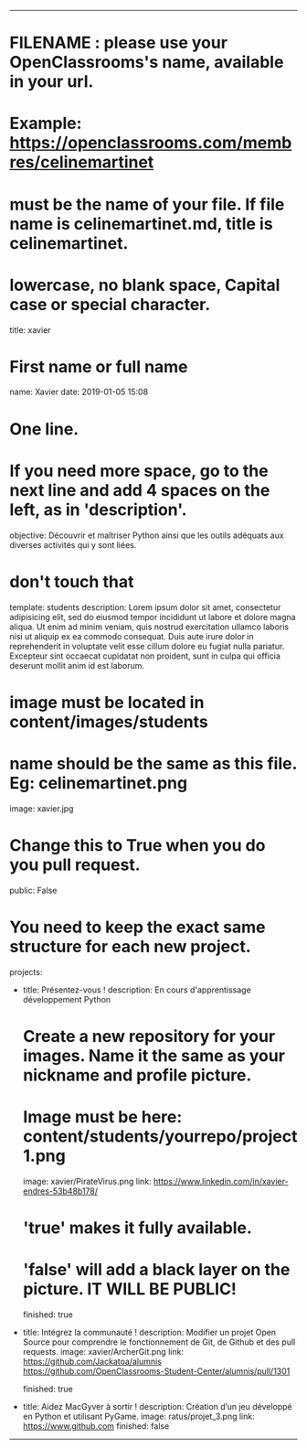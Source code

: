 ---

# FILENAME : please use your OpenClassrooms's name, available in your url.
# Example: https://openclassrooms.com/membres/celinemartinet
# must be the name of your file. If file name is celinemartinet.md, title is celinemartinet.
# lowercase, no blank space, Capital case or special character.
title: xavier

# First name or full name
name: Xavier
date: 2019-01-05 15:08

# One line.
# If you need more space, go to the next line and add 4 spaces on the left, as in 'description'.
objective: Découvrir et maîtriser Python ainsi que les outils adéquats aux diverses activités qui y sont liées.

# don't touch that
template: students
description:
    Lorem ipsum dolor sit amet, consectetur adipisicing elit, sed do eiusmod
    tempor incididunt ut labore et dolore magna aliqua. Ut enim ad minim veniam,
    quis nostrud exercitation ullamco laboris nisi ut aliquip ex ea commodo
    consequat. Duis aute irure dolor in reprehenderit in voluptate velit esse
    cillum dolore eu fugiat nulla pariatur. Excepteur sint occaecat cupidatat non
    proident, sunt in culpa qui officia deserunt mollit anim id est laborum.

# image must be located in content/images/students
# name should be the same as this file. Eg: celinemartinet.png
image: xavier.jpg

# Change this to True when you do you pull request.
public: False

# You need to keep the exact same structure for each new project.
projects:
  - title: Présentez-vous !
    description: En cours d'apprentissage développement Python    
      
    # Create a new repository for your images. Name it the same as your nickname and profile picture.
    # Image must be here: content/students/yourrepo/project1.png
    image: xavier/PirateVirus.png
    link: https://www.linkedin.com/in/xavier-endres-53b48b178/
    # 'true' makes it fully available.
    # 'false' will add a black layer on the picture. IT WILL BE PUBLIC!
    finished: true
  - title: Intégrez la communauté !
    description: Modifier un projet Open Source pour comprendre le fonctionnement de Git, de Github et des pull requests. 
    image: xavier/ArcherGit.png
    link: https://github.com/Jackatoa/alumnis
    https://github.com/OpenClassrooms-Student-Center/alumnis/pull/1301

    finished: true
  - title: Aidez MacGyver à sortir !
    description: Création d’un jeu développé en Python et utilisant PyGame.
    image: ratus/projet_3.png
    link: https://www.github.com
    finished: false
---